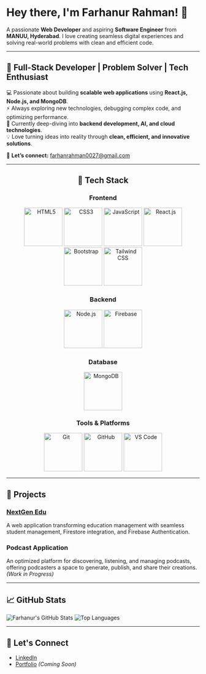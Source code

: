 # Hey there, I'm Farhanur Rahman! 👋

A passionate **Web Developer** and aspiring **Software Engineer** from **MANUU, Hyderabad**. I love creating seamless digital experiences and solving real-world problems with clean and efficient code.

---

## 🚀 Full-Stack Developer | Problem Solver | Tech Enthusiast  

💻 Passionate about building **scalable web applications** using **React.js, Node.js, and MongoDB**.  
⚡ Always exploring new technologies, debugging complex code, and optimizing performance.  
🎯 Currently deep-diving into **backend development, AI, and cloud technologies**.  
💡 Love turning ideas into reality through **clean, efficient, and innovative solutions**.  

📩 **Let’s connect:** farhanrahman0027@gmail.com  


---



<div align="center">

## 🚀 Tech Stack   

### Frontend  
<img src="[YOUR_IMAGE_LINK_HTML](https://www.google.com/url?sa=i&url=https%3A%2F%2Fvecta.io%2Fsymbols%2F25%2Fweb-technologies&psig=AOvVaw2iTIzhutpqmUztu4DnfGVV&ust=1742555100390000&source=images&cd=vfe&opi=89978449&ved=0CBQQjRxqFwoTCODfkMjBmIwDFQAAAAAdAAAAABAE)" alt="HTML5" width="100"/>  
<img src="[YOUR_IMAGE_LINK_CSS](https://symbols.getvecta.com/stencil_25/14_css3.d930bfb832.svg)" alt="CSS3" width="100"/>  
<img src="YOUR_IMAGE_LINK_JS" alt="JavaScript" width="100"/>  
<img src="YOUR_IMAGE_LINK_REACT" alt="React.js" width="100"/>  
<img src="YOUR_IMAGE_LINK_BOOTSTRAP" alt="Bootstrap" width="100"/>  
<img src="YOUR_IMAGE_LINK_TAILWIND" alt="Tailwind CSS" width="100"/>  

### Backend  
<img src="YOUR_IMAGE_LINK_NODE" alt="Node.js" width="100"/>  
<img src="YOUR_IMAGE_LINK_FIREBASE" alt="Firebase" width="100"/>  

### Database  
<img src="YOUR_IMAGE_LINK_MONGODB" alt="MongoDB" width="100"/>  

### Tools & Platforms  
<img src="YOUR_IMAGE_LINK_GIT" alt="Git" width="100"/>  
<img src="YOUR_IMAGE_LINK_GITHUB" alt="GitHub" width="100"/>  
<img src="YOUR_IMAGE_LINK_VSCODE" alt="VS Code" width="100"/>  

</div>


---

## 🌟 Projects

### [NextGen Edu](https://github.com/farhanrahman0027/nextgen-edu)
A web application transforming education management with seamless student management, Firestore integration, and Firebase Authentication.

### Podcast Application
An optimized platform for discovering, listening, and managing podcasts, offering podcasters a space to generate, publish, and share their creations. *(Work in Progress)*

---

## 📈 GitHub Stats

![Farhanur's GitHub Stats](https://github-readme-stats.vercel.app/api?username=farhanrahman0027&show_icons=true&theme=radical)
![Top Languages](https://github-readme-stats.vercel.app/api/top-langs/?username=farhanrahman0027&layout=compact&theme=radical)

---

## 🔗 Let's Connect

- [LinkedIn](https://www.linkedin.com/in/farhanur-rahman)  
- [Portfolio](#) *(Coming Soon)*
